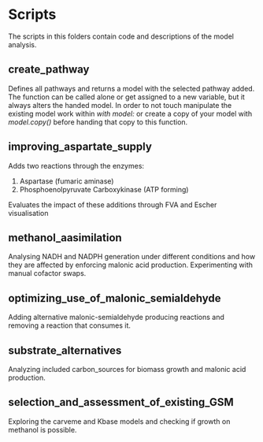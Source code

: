 # Scripts

The scripts in this folders contain code and descriptions of the model analysis.

## create_pathway
Defines all pathways and returns a model with the selected pathway added.  
The function can be called alone or get assigned to a new variable, but it always alters the handed model. In order to not touch manipulate the existing model work within _with model:_ or create a copy of your model with _model.copy()_ before handing that copy to this function.

## improving_aspartate_supply
Adds two reactions through the enzymes: 
1. Aspartase (fumaric aminase)
2. Phosphoenolpyruvate Carboxykinase (ATP forming)

Evaluates the impact of these additions through FVA and Escher visualisation

## methanol_aasimilation
Analysing NADH and NADPH generation under different conditions and how they are affected by enforcing malonic acid production. Experimenting with manual cofactor swaps. 

## optimizing_use_of_malonic_semialdehyde
Adding alternative malonic-semialdehyde producing reactions and removing a reaction that consumes it.

## substrate_alternatives
Analyzing included carbon_sources for biomass growth and malonic acid production.

## selection_and_assessment_of_existing_GSM
Exploring the carveme and Kbase models and checking if growth on methanol is possible.
